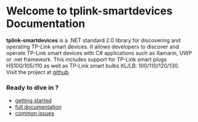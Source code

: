# Welcome to tplink-smartdevices Documentation 

__tplink-smartdevices__ is a .NET standard 2.0 library for discovering and operating TP-Link smart devices. It allows developers to discover and operate TP-Link smart devices with C# applications such as Xamarin, UWP or .net framework. This includes support for TP-Link smart plugs HS100/105/110 as well as TP-Link smart bulbs KL/LB: 100/110/120/130. <br/>
Visit the project at [github](https://www.github.com/CodeBardian/tplink-smartdevices-netstandard).

### Ready to dive in ?

* [getting started](getting-started.md)
* [full documentation](docs/index.md)
* [common issues](https://www.github.com/CodeBardian/tplink-smartdevices-netstandard)
